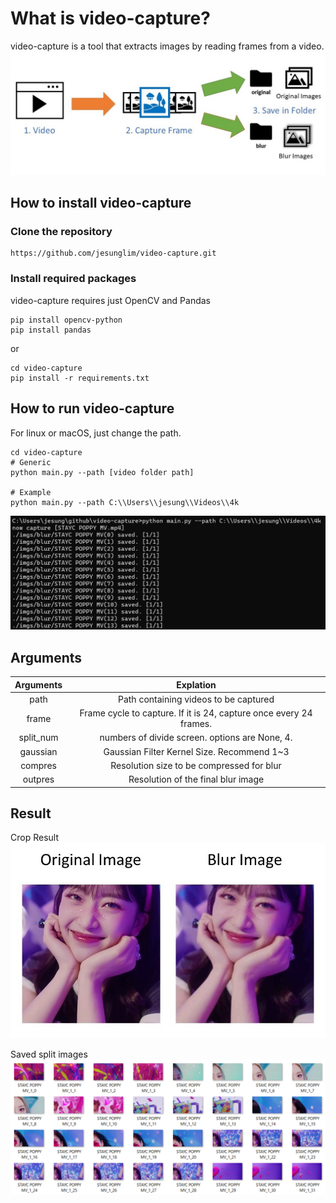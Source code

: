 # What is video-capture?
video-capture is a tool that extracts images by reading frames from a video.
![diagram](screenshots/diagram.jpg)

## How to install video-capture

### Clone the repository
```
https://github.com/jesunglim/video-capture.git
```

### Install required packages
video-capture requires just OpenCV and Pandas

```
pip install opencv-python
pip install pandas
```

or

```
cd video-capture
pip install -r requirements.txt
```

## How to run video-capture
For linux or macOS, just change the path.
```
cd video-capture
# Generic
python main.py --path [video folder path]

# Example
python main.py --path C:\\Users\\jesung\\Videos\\4k
```
![photo](screenshots/run.png)

## Arguments
|   Arguments   |       Explation
|:-------------:|:------------------------------------:|
|   path        |   Path containing videos to be captured
|   frame       |   Frame cycle to capture. If it is 24, capture once every 24 frames.
|   split_num   |   numbers of divide screen. options are None, 4.
|   gaussian    |   Gaussian Filter Kernel Size.   Recommend 1~3
|   compres     |   Resolution size to be compressed for blur
|   outpres     |   Resolution of the final blur image

## Result
Crop Result
![crop_result](screenshots/crop_result.jpg)

Saved split images
![split_result](screenshots/split_result.png)